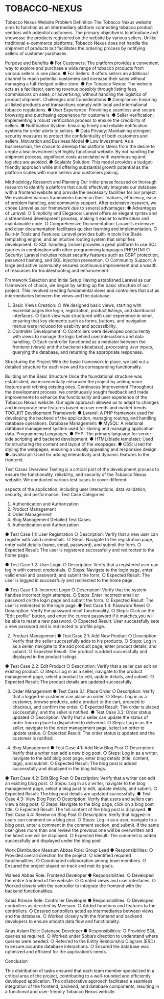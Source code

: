 # TOBACCO-NEXUS
Tobacco Nexus Website
Problem Definition
The Tobacco Nexus website aims to function as an intermediary platform connecting tobacco
product vendors with potential customers. The primary objective is to introduce and showcase
the products registered on the website by various sellers. Unlike traditional e-commerce
platforms, Tobacco Nexus does not handle the shipment of products but facilitates the ordering
process by notifying sellers of customer purchases.

Purpose and Benefits
● For Customers: The platform provides a convenient way to explore and purchase a
wide range of tobacco products from various sellers in one place.
● For Sellers: It offers sellers an additional channel to reach potential customers and
increase their sales without managing a full-fledged online store.
● For Tobacco Nexus: The website acts as a facilitator, earning revenue possibly through
listing fees, commissions on sales, or advertising, without handling the logistics of
product shipment.
Challenges and Considerations
● Compliance: Ensuring all listed products and transactions comply with local and
international tobacco regulations.
● User Experience: Providing a seamless and secure browsing and purchasing
experience for customers.
● Seller Verification: Implementing a robust verification process to ensure the credibility
of sellers.
● Notification System: Ensuring timely and reliable notification systems for order alerts to
sellers.
● Data Privacy: Maintaining stringent security measures to protect the confidentiality of
both customers and sellers.
Motivation and Business Model
● Low Investment: As a businessman, the choice to develop this platform stems from the
desire to create a low-investment yet highly functional website. By not handling the
shipment process, significant costs associated with warehousing and logistics are
avoided.
● Scalable Solution: This model provides a budget-friendly approach while still offering
substantial growth potential as the platform scales with more sellers and customers
joining.

Methodology
Research and Planning
Our initial phase focused on thorough research to identify a platform that could effectively
integrate our database with a frontend website and provide the necessary facilities for our
project. We evaluated various frameworks based on their features, efficiency, ease of problem
handling, and community support. After extensive research, we chose Laravel as our framework
due to several advantages:
● Advantages of Laravel:
○ Simplicity and Elegance: Laravel offers an elegant syntax and a streamlined
development process, making it easier to write clean and maintainable code.
○ Comprehensive Documentation: Laravel’s extensive and clear documentation
facilitates quicker learning and implementation.
○ Built-in Tools and Features: Laravel provides built-in tools like Blade templating
engine, and an intuitive routing system that simplifies development.
○ SQL handling: laravel provides a great platform to use SQL queries in
combination with other programming languages PHP,HTMl
○ Security: Laravel includes robust security features such as CSRF protection,
password hashing, and SQL injection prevention.
○ Community Support: A large and active community ensures continuous
improvement and a wealth of resources for troubleshooting and enhancement.

Framework Selection and Initial Setup
Having established Laravel as our framework of choice, we began by setting up the basic
structure of our project. This involved creating fundamental views and controllers that act as
intermediaries between the views and the database.
1. Basic Views Creation:
○ We designed basic views, starting with essential pages like login, registration,
product listings, and dashboard interfaces.
○ Each view was structured with user experience in mind, ensuring that key
elements such as forms, buttons, and navigation menus were included for
usability and accessibility.
2. Controller Development:
○ Controllers were developed concurrently with views to manage the logic behind
user interactions and data handling.
○ Each controller functioned as a mediator between the frontend (views) and the
backend (database), processing user inputs, querying the database, and
returning the appropriate responses.

Structuring the Project
With the basic framework in place, we laid out a detailed structure for each view and its
corresponding functionality.

Building on the Basic Structure
Once the foundational structure was established, we incrementally enhanced the project by
adding more features and refining existing ones.
Continuous Improvement
Throughout the development process, we continuously sought feedback and made
improvements to enhance the functionality and user experience of the Tobacco Nexus website.
Our agile approach allowed us to adapt to changes and incorporate new features based on user
needs and market trends.
TOOLKIT
Development Framework:
● Laravel: A PHP framework used for developing the backend of the application,
managing routing, and handling database operations.
Database Management:
● MySQL: A relational database management system used for storing and managing
application data.
Programming Languages:
● PHP: The primary language for server-side scripting and backend development.
● HTML(blade template): Used for structuring the content and layout of the webpages.
● CSS: Used for styling the webpages, ensuring a visually appealing and responsive
design.
● JavaScript: Used for adding interactivity and dynamic features to the frontend.

Test Cases
Overview
Testing is a critical part of the development process to ensure the functionality, reliability, and
security of the Tobacco Nexus website. We conducted various test cases to cover different

aspects of the application, including user interactions, data validation, security, and
performance.
Test Case Categories
1. Authentication and Authorization
2. Product Management
3. Order Management
4. Blog Management
Detailed Test Cases
1. Authentication and Authorization

● Test Case 1.1: User Registration
○ Description: Verify that a new user can register with valid credentials.
○ Steps: Navigate to the registration page, enter valid details (name, email,
password), and submit the form.
○ Expected Result: The user is registered successfully and redirected to the home
page.

● Test Case 1.2: User Login
○ Description: Verify that a registered user can log in with correct credentials.
○ Steps: Navigate to the login page, enter valid email and password, and submit
the form.
○ Expected Result: The user is logged in successfully and redirected to the home
page.

● Test Case 1.3: Incorrect Login
○ Description: Verify that the system handles incorrect login attempts.
○ Steps: Enter incorrect email or password on the login page and submit the form.
○ Expected Result: The user is redirected to the login page.
● Test Case 1.4: Password Reset
○ Description: Verify the password reset functionality.
○ Steps: Click on the "Edit profile" button, and enter the current password if it
matches,you will be able to reset a new password.
○ Expected Result: User successfully sets a new password and is redirected to
profile page.

2. Product Management
● Test Case 2.1: Add New Product
○ Description: Verify that the seller successfully adds to his products.
○ Steps: Log in as a seller, navigate to the add product page, enter product details,
and submit.
○ Expected Result: The product is added successfully and displayed in the
product listings.

● Test Case 2.2: Edit Product
○ Description: Verify that a seller can edit an existing product.
○ Steps: Log in as a seller, navigate to the product management page, select a
product to edit, update details, and submit.
○ Expected Result: The product details are updated successfully.

3. Order Management
● Test Case 3.1: Place Order
○ Description: Verify that a logged-in customer can place an order.
○ Steps: Log in as a customer, browse products, add a product to the cart, proceed
to checkout, and confirm the order.
○ Expected Result: The order is placed successfully, and the seller is notified.
● Test Case 3.2: Order status updated
○ Description: Verify that a seller can update the status of order from in place to
dispatched to delivered.
○ Steps: Log in as the seller, navigate to the order management page, select an
order to update status.
○ Expected Result: The order status is updated and the customer is notified.

4. Blog Management
● Test Case 4.1: Add New Blog Post
○ Description: Verify that a writer can add a new blog post.
○ Steps: Log in as a writer, navigate to the add blog post page, enter blog details
(title, content, tags), and submit.
○ Expected Result: The blog post is added successfully and displayed in the blog
listings.

● Test Case 4.2: Edit Blog Post
○ Description: Verify that a writer can edit an existing blog post.
○ Steps: Log in as a writer, navigate to the blog management page, select a blog
post to edit, update details, and submit.
○ Expected Result: The blog post details are updated successfully.
● Test Case 4.3: View Blog Post
○ Description: Verify that users and sellers can view a blog post.
○ Steps: Navigate to the blog page, click on a blog post title.
○ Expected Result: The full content of the blog post is displayed.
● Test Case 4.4: Review on Blog Post
○ Description: Verify that logged-in users can comment on a blog post.
○ Steps: Log in as a user, navigate to a blog post, enter a comment in the
comment section, and submit. If the same user gives more than one review the
previous one will be overwritten and the latest one will be displayed.
○ Expected Result: The comment is added successfully and displayed under the
blog post.

Work Distribution
Meesum Abbas
Role: Group Lead
● Responsibilities:
○ Provided overall direction for the project.
○ Identified required functionalities.
○ Coordinated collaboration among team members.
○ Ensured the project stayed on track and met its goals.

Waleed Abbas
Role: Frontend Developer
● Responsibilities:
○ Developed the entire frontend of the website.
○ Created views and user interfaces.
○ Worked closely with the controller to integrate the frontend with the backend
functionalities.

Sobia Rizwan
Role: Controller Developer
● Responsibilities:
○ Developed controllers as directed by Meesum.
○ Added functions and features to the controllers.
○ Ensured controllers acted as intermediaries between views and the database.
○ Worked closely with the frontend and backend developers to ensure smooth data
flow and functionality.

Anas Aslam
Role: Database Developer
● Responsibilities:
○ Provided SQL queries as required.
○ Worked under Sobia’s direction to understand where queries were needed.
○ Referred to the Entity Relationship Diagram (ERD) to ensure accurate database
interactions.
○ Ensured the database was optimized and efficient for the application’s needs.

Conclusion

This distribution of tasks ensured that each team member specialized in a critical area of the
project, contributing to a well-rounded and efficiently developed application. The collaborative
approach facilitated a seamless integration of the frontend, backend, and database
components, resulting in a functional and user-friendly Tobacco Nexus website.
